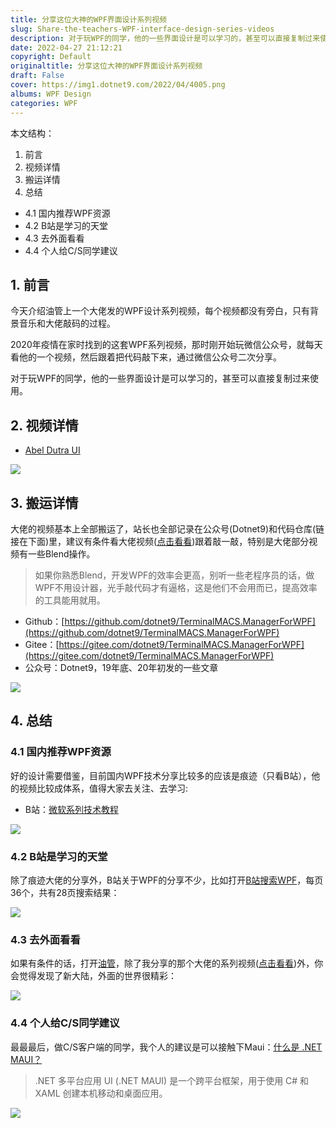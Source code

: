 ```yaml
---
title: 分享这位大神的WPF界面设计系列视频
slug: Share-the-teachers-WPF-interface-design-series-videos
description: 对于玩WPF的同学，他的一些界面设计是可以学习的，甚至可以直接复制过来使用。
date: 2022-04-27 21:12:21
copyright: Default
originaltitle: 分享这位大神的WPF界面设计系列视频
draft: False
cover: https://img1.dotnet9.com/2022/04/4005.png
albums: WPF Design
categories: WPF
---
```


本文结构：
1. 前言
2. 视频详情
3. 搬运详情
4. 总结
 - 4.1 国内推荐WPF资源
 - 4.2 B站是学习的天堂
 - 4.3 去外面看看
 - 4.4 个人给C/S同学建议

## 1. 前言

今天介绍油管上一个大佬发的WPF设计系列视频，每个视频都没有旁白，只有背景音乐和大佬敲码的过程。

2020年疫情在家时找到的这套WPF系列视频，那时刚开始玩微信公众号，就每天看他的一个视频，然后跟着把代码敲下来，通过微信公众号二次分享。

对于玩WPF的同学，他的一些界面设计是可以学习的，甚至可以直接复制过来使用。

## 2. 视频详情

- [Abel Dutra UI](https://www.youtube.com/c/AbelDutraUI/videos)

![](https://img1.dotnet9.com/2022/04/4005.gif)

## 3. 搬运详情

大佬的视频基本上全部搬运了，站长也全部记录在公众号(Dotnet9)和代码仓库(链接在下面)里，建议有条件看大佬视频([点击看看](https://www.youtube.com/c/AbelDutraUI/videos))跟着敲一敲，特别是大佬部分视频有一些Blend操作。

>如果你熟悉Blend，开发WPF的效率会更高，别听一些老程序员的话，做WPF不用设计器，光手敲代码才有逼格，这是他们不会用而已，提高效率的工具能用就用。

- Github：[https://github.com/dotnet9/TerminalMACS.ManagerForWPF](https://github.com/dotnet9/TerminalMACS.ManagerForWPF)
- Gitee：[https://gitee.com/dotnet9/TerminalMACS.ManagerForWPF](https://gitee.com/dotnet9/TerminalMACS.ManagerForWPF)
- 公众号：Dotnet9，19年底、20年初发的一些文章

![](https://img1.dotnet9.com/2022/04/4006.gif)

## 4. 总结

### 4.1 国内推荐WPF资源

好的设计需要借鉴，目前国内WPF技术分享比较多的应该是痕迹（只看B站），他的视频比较成体系，值得大家去关注、去学习:

- B站：[微软系列技术教程](https://space.bilibili.com/32497462)

![](https://img1.dotnet9.com/2022/04/4001.png)

### 4.2 B站是学习的天堂

除了痕迹大佬的分享外，B站关于WPF的分享不少，比如打开[B站搜索WPF](https://search.bilibili.com/all?keyword=wpf&from_source=webtop_search&spm_id_from=333.1007)，每页36个，共有28页搜索结果：

![](https://img1.dotnet9.com/2022/04/4002.gif)

### 4.3 去外面看看

如果有条件的话，打开[油管](https://www.youtube.com/results?search_query=wpf)，除了我分享的那个大佬的系列视频([点击看看](https://www.youtube.com/c/AbelDutraUI/videos))外，你会觉得发现了新大陆，外面的世界很精彩：

![](https://img1.dotnet9.com/2022/04/4003.gif)

### 4.4 个人给C/S同学建议

最最最后，做C/S客户端的同学，我个人的建议是可以接触下Maui：[什么是 .NET MAUI？](https://docs.microsoft.com/zh-cn/dotnet/maui/what-is-maui)

>.NET 多平台应用 UI (.NET MAUI) 是一个跨平台框架，用于使用 C# 和 XAML 创建本机移动和桌面应用。

![](https://img1.dotnet9.com/2022/04/4004.png)